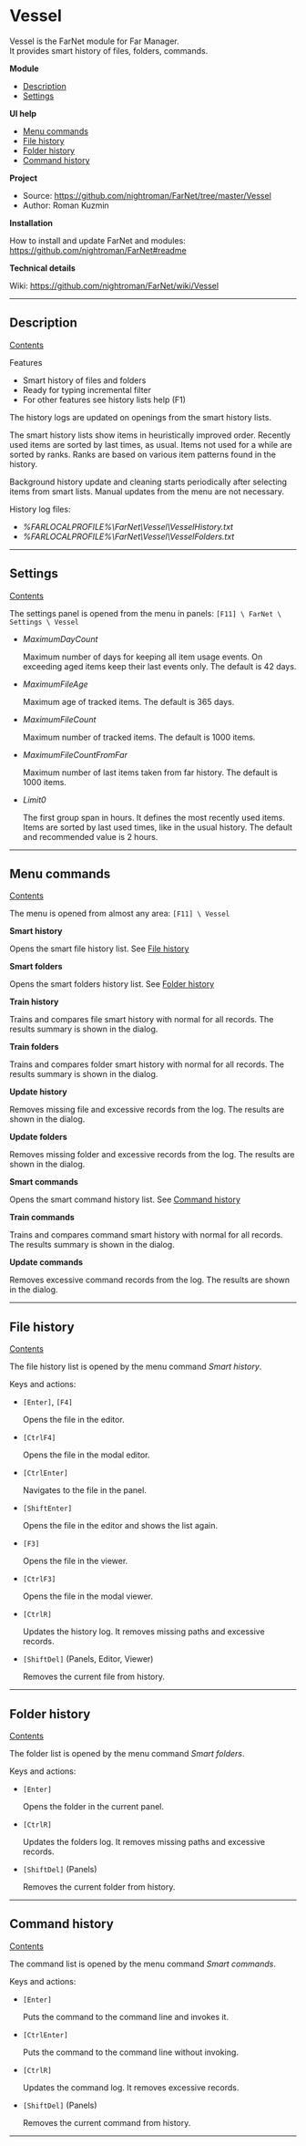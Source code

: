 [Contents]: #vessel

# Vessel

Vessel is the FarNet module for Far Manager.\
It provides smart history of files, folders, commands.

**Module**

* [Description](#description)
* [Settings](#settings)

**UI help**

* [Menu commands](#menu-commands)
* [File history](#file-history)
* [Folder history](#folder-history)
* [Command history](#command-history)

**Project**

* Source: <https://github.com/nightroman/FarNet/tree/master/Vessel>
* Author: Roman Kuzmin

**Installation**

How to install and update FarNet and modules:\
<https://github.com/nightroman/FarNet#readme>

**Technical details**

Wiki: <https://github.com/nightroman/FarNet/wiki/Vessel>

*********************************************************************
## Description

[Contents]

Features

 * Smart history of files and folders
 * Ready for typing incremental filter
 * For other features see history lists help (F1)

The history logs are updated on openings from the smart history lists.

The smart history lists show items in heuristically improved order. Recently
used items are sorted by last times, as usual. Items not used for a while are
sorted by ranks. Ranks are based on various item patterns found in the history.

Background history update and cleaning starts periodically after selecting
items from smart lists. Manual updates from the menu are not necessary.

History log files:

- *%FARLOCALPROFILE%\FarNet\Vessel\VesselHistory.txt*
- *%FARLOCALPROFILE%\FarNet\Vessel\VesselFolders.txt*

*********************************************************************
## Settings

[Contents]

The settings panel is opened from the menu in panels:
`[F11] \ FarNet \ Settings \ Vessel`

- *MaximumDayCount*

    Maximum number of days for keeping all item usage events.
    On exceeding aged items keep their last events only.
    The default is 42 days.

- *MaximumFileAge*

    Maximum age of tracked items.
    The default is 365 days.

- *MaximumFileCount*

    Maximum number of tracked items.
    The default is 1000 items.

- *MaximumFileCountFromFar*

    Maximum number of last items taken from far history.
    The default is 1000 items.

- *Limit0*

    The first group span in hours. It defines the most recently used items.
    Items are sorted by last used times, like in the usual history.
    The default and recommended value is 2 hours.

*********************************************************************
## Menu commands

[Contents]

The menu is opened from almost any area: `[F11] \ Vessel`

**Smart history**

Opens the smart file history list.
See [File history](#file-history)

**Smart folders**

Opens the smart folders history list.
See [Folder history](#folder-history)

**Train history**

Trains and compares file smart history with normal for all records.
The results summary is shown in the dialog.

**Train folders**

Trains and compares folder smart history with normal for all records.
The results summary is shown in the dialog.

**Update history**

Removes missing file and excessive records from the log.
The results are shown in the dialog.

**Update folders**

Removes missing folder and excessive records from the log.
The results are shown in the dialog.

**Smart commands**

Opens the smart command history list.
See [Command history](#command-history)

**Train commands**

Trains and compares command smart history with normal for all records.
The results summary is shown in the dialog.

**Update commands**

Removes excessive command records from the log.
The results are shown in the dialog.

*********************************************************************
## File history

[Contents]

The file history list is opened by the menu command *Smart history*.

Keys and actions:

- `[Enter]`, `[F4]`

    Opens the file in the editor.

- `[CtrlF4]`

    Opens the file in the modal editor.

- `[CtrlEnter]`

    Navigates to the file in the panel.

- `[ShiftEnter]`

    Opens the file in the editor and shows the list again.

- `[F3]`

    Opens the file in the viewer.

- `[CtrlF3]`

    Opens the file in the modal viewer.

- `[CtrlR]`

    Updates the history log.
    It removes missing paths and excessive records.

- `[ShiftDel]` (Panels, Editor, Viewer)

    Removes the current file from history.

*********************************************************************
## Folder history

[Contents]

The folder list is opened by the menu command *Smart folders*.

Keys and actions:

- `[Enter]`

    Opens the folder in the current panel.

- `[CtrlR]`

    Updates the folders log.
    It removes missing paths and excessive records.

- `[ShiftDel]` (Panels)

    Removes the current folder from history.

*********************************************************************

## Command history

[Contents]

The command list is opened by the menu command *Smart commands*.

Keys and actions:

- `[Enter]`

    Puts the command to the command line and invokes it.

- `[CtrlEnter]`

    Puts the command to the command line without invoking.

- `[CtrlR]`

    Updates the command log.
    It removes excessive records.

- `[ShiftDel]` (Panels)

    Removes the current command from history.

*********************************************************************
